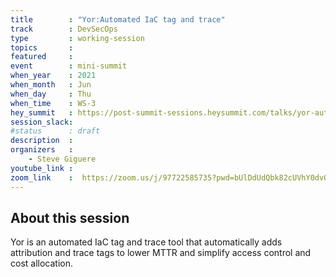 ```yaml
---
title        : "Yor:Automated IaC tag and trace"
track        : DevSecOps
type         : working-session
topics       :
featured     :
event        : mini-summit
when_year    : 2021
when_month   : Jun
when_day     : Thu
when_time    : WS-3
hey_summit   : https://post-summit-sessions.heysummit.com/talks/yor-automated-iac-tag-and-trace/
session_slack:
#status      : draft
description  :
organizers   :
    - Steve Giguere
youtube_link :
zoom_link    :  https://zoom.us/j/97722585735?pwd=bUlDdUdQbk82cUVhY0dvOGFjdmsvUT09
---
```


## About this session
Yor is an automated IaC tag and trace tool that automatically adds attribution and trace tags to lower MTTR and simplify access control and cost allocation.
